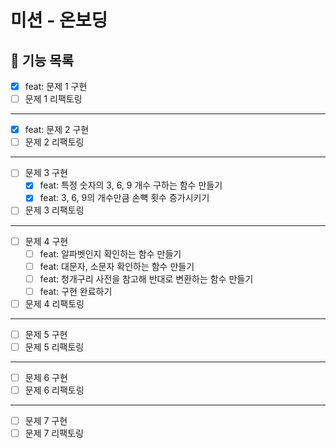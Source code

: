 # 미션 - 온보딩

## 📃 기능 목록

- [x] feat: 문제 1 구현
- [ ] 문제 1 리팩토링

---

- [x] feat: 문제 2 구현
- [ ] 문제 2 리팩토링

---

- [ ] 문제 3 구현
  - [x] feat: 특정 숫자의 3, 6, 9 개수 구하는 함수 만들기
  - [x] feat: 3, 6, 9의 개수만큼 손뼉 횟수 증가시키기
- [ ] 문제 3 리팩토링

---

- [ ] 문제 4 구현
  - [ ] feat: 알파벳인지 확인하는 함수 만들기
  - [ ] feat: 대문자, 소문자 확인하는 함수 만들기
  - [ ] feat: 청개구리 사전을 참고해 반대로 변환하는 함수 만들기
  - [ ] feat: 구현 완료하기
- [ ] 문제 4 리팩토링

---

- [ ] 문제 5 구현
- [ ] 문제 5 리팩토링

---

- [ ] 문제 6 구현
- [ ] 문제 6 리팩토링

---

- [ ] 문제 7 구현
- [ ] 문제 7 리팩토링
